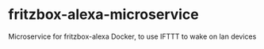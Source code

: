 # fritzbox-alexa-microservice
Microservice for fritzbox-alexa Docker, to use IFTTT to wake on lan devices
